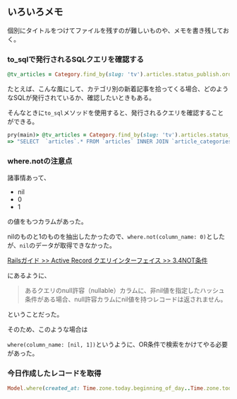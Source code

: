 ## いろいろメモ

個別にタイトルをつけてファイルを残すのが難しいものや、メモを書き残しておく。

### to_sqlで発行されるSQLクエリを確認する

``` ruby
@tv_articles = Category.find_by(slug: 'tv').articles.status_publish.order(published_at: 'DESC').limit(12)
```
たとえば、こんな風にして、カテゴリ別の新着記事を拾ってくる場合、どのようなSQLが発行されているか、確認したいときもある。

そんなときに`to_sql`メソッドを使用すると、発行されるクエリを確認することができる。

``` ruby
pry(main)> @tv_articles = Category.find_by(slug: 'tv').articles.status_publish.order(published_at: 'DESC').limit(12).to_sql
=> "SELECT  `articles`.* FROM `articles` INNER JOIN `article_categories` ON `articles`.`id` = `article_categories`.`article_id` WHERE `article_categories`.`category_id` = 20 AND `articles`.`status` = 0 ORDER BY `articles`.`published_at` DESC LIMIT 12"
```

### where.notの注意点

諸事情あって、

- nil
- 0
- 1

の値をもつカラムがあった。

nilのものと1のものを抽出したかったので、`where.not(column_name: 0)`としたが、`nil`のデータが取得できなかった。

[Railsガイド >> Active Record クエリインターフェイス >> 3.4NOT条件](https://railsguides.jp/active_record_querying.html#not%E6%9D%A1%E4%BB%B6:~:text=%E3%81%82%E3%82%8B%E3%82%AF%E3%82%A8%E3%83%AA%E3%81%AEnull%E8%A8%B1%E5%AE%B9%EF%BC%88nullable%EF%BC%89%E3%82%AB%E3%83%A9%E3%83%A0%E3%81%AB%E3%80%81%E9%9D%9Enil%E5%80%A4%E3%82%92%E6%8C%87%E5%AE%9A%E3%81%97%E3%81%9F%E3%83%8F%E3%83%83%E3%82%B7%E3%83%A5%E6%9D%A1%E4%BB%B6%E3%81%8C%E3%81%82%E3%82%8B%E5%A0%B4%E5%90%88%E3%80%81null%E8%A8%B1%E5%AE%B9%E3%82%AB%E3%83%A9%E3%83%A0%E3%81%ABnil%E5%80%A4%E3%82%92%E6%8C%81%E3%81%A4%E3%83%AC%E3%82%B3%E3%83%BC%E3%83%89%E3%81%AF%E8%BF%94%E3%81%95%E3%82%8C%E3%81%BE%E3%81%9B%E3%82%93%E3%80%82)

にあるように、

> あるクエリのnull許容（nullable）カラムに、非nil値を指定したハッシュ条件がある場合、null許容カラムにnil値を持つレコードは返されません。

ということだった。

そのため、このような場合は

`where(column_name: [nil, 1])`というように、OR条件で検索をかけてやる必要があった。

### 今日作成したレコードを取得
```ruby
Model.where(created_at: Time.zone.today.beginning_of_day..Time.zone.today.end_of_day)
```
